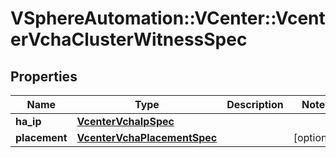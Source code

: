 # VSphereAutomation::VCenter::VcenterVchaClusterWitnessSpec

## Properties
Name | Type | Description | Notes
------------ | ------------- | ------------- | -------------
**ha_ip** | [**VcenterVchaIpSpec**](VcenterVchaIpSpec.md) |  | 
**placement** | [**VcenterVchaPlacementSpec**](VcenterVchaPlacementSpec.md) |  | [optional] 


